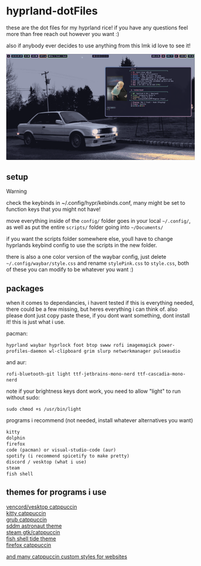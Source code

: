 # hyprland-dotFiles
these are the dot files for my hyprland rice! if you have any questions feel more than free reach out however you want :)<br />

also if anybody ever decides to use anything from this lmk id love to see it!

![rando image](images/rice1.png)

## setup

> [!WARNING]
> check the keybinds in ~/.config/hypr/kebinds.conf, many might be set to function keys that you might not have!

move everything inside of the `config/` folder goes in your local `~/.config/`, as well as put the entire `scripts/` folder going into `~/Documents/` <br />

if you want the scripts folder somewhere else, youll have to change hyprlands keybind config to use the scripts in the new folder. <br />

there is also a one color version of the waybar config, just delete `~/.config/waybar/style.css` and rename `stylePink.css` to `style.css`, both of these you can modify to be whatever you want :)

## packages

when it comes to dependancies, i havent tested if this is everything needed, there could be a few missing, but heres everything i can think of. also please dont just copy paste these, if you dont want something, dont install it! this is just what i use. <br />

pacman:
```
hyprland waybar hyprlock foot btop swww rofi imagemagick power-profiles-daemon wl-clipboard grim slurp networkmanager pulseaudio
```
and aur:
```
rofi-bluetooth-git light ttf-jetbrains-mono-nerd ttf-cascadia-mono-nerd
```
note if your brightness keys dont work, you need to allow "light" to run without sudo:
```
sudo chmod +s /usr/bin/light
```
programs i recommend (not needed, install whatever alternatives you want)
```
kitty
dolphin
firefox
code (pacman) or visual-studio-code (aur)
spotify (i recommend spicetify to make pretty)
discord / vesktop (what i use)
steam
fish shell
```

## themes for programs i use
[vencord/vesktop catppuccin](https://www.google.com/search?client=firefox-b-1-d&q=catppuccin+discord)<br />
[kitty catppuccin](https://github.com/catppuccin/kitty)<br />
[grub catppuccin](https://github.com/catppuccin/grub)<br />
[sddm astronaut theme](https://github.com/Keyitdev/sddm-astronaut-theme)<br />
[steam gtk/catppuccin](https://github.com/tkashkin/Adwaita-for-Steam)<br />
[fish shell tide theme](https://github.com/IlanCosman/tide)<br />
[firefox catppuccin](https://addons.mozilla.org/en-US/firefox/addon/catppuccin/)<br />

[and many catppuccin custom styles for websites](https://github.com/catppuccin/userstyles)